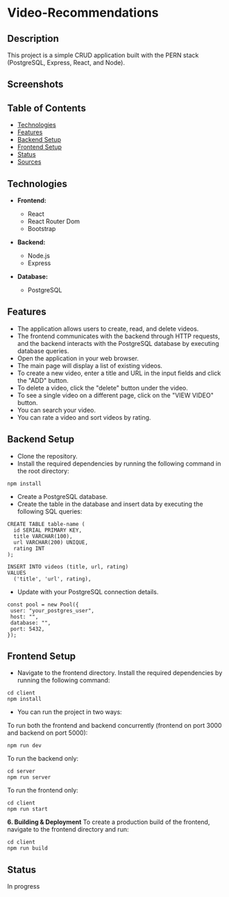 # Video-Recommendations



## Description

This project is a simple CRUD application built with the PERN stack (PostgreSQL, Express, React, and Node).

## Screenshots

<!-- Add screenshots here -->

## Table of Contents

- [Technologies](#technologies)
- [Features](#features)
- [Backend Setup](#backend)
- [Frontend Setup](#frontend)
- [Status](#status)
- [Sources](#sources)

## Technologies

- **Frontend:**
  - React
  - React Router Dom
  - Bootstrap

- **Backend:**
  - Node.js
  - Express

- **Database:**
  - PostgreSQL
    
## Features
- The application allows users to create, read, and delete videos.
- The frontend communicates with the backend through HTTP requests, and the backend interacts with the PostgreSQL database by executing database queries.
- Open the application in your web browser.
- The main page will display a list of existing videos.
- To create a new video, enter a title and URL in the input fields and click the "ADD" button.
- To delete a video, click the "delete" button under the video.
- To see a single video on a different page, click on the "VIEW VIDEO" button.
- You can search your video.
- You can rate a video and sort videos by rating.
## Backend Setup
- Clone the repository.
- Install the required dependencies by running the following command in the root directory:
 ```dotenv
npm install
```
- Create a PostgreSQL database.
- Create the table in the database and insert data by executing the following SQL queries:
```dotenv
CREATE TABLE table-name (
  id SERIAL PRIMARY KEY,
  title VARCHAR(100),
  url VARCHAR(200) UNIQUE,
  rating INT
);

INSERT INTO videos (title, url, rating)
VALUES
  ('title', 'url', rating),
```
- Update with your PostgreSQL connection details.
 ```dotenv
const pool = new Pool({
  user: "your_postgres_user",
  host: "",
  database: "",
  port: 5432,
});

```
## Frontend Setup
- Navigate to the frontend directory. Install the required dependencies by running the following command:
```dotenv
cd client
npm install
```

- You can run the project in two ways:

To run both the frontend and backend concurrently (frontend on port 3000 and backend on port 5000):
```dotenv
npm run dev
```
To run the backend only:
```dotenv
cd server
npm run server
```
To run the frontend only:
```dotenv
cd client
npm run start
```
**6. Building & Deployment**
To create a production build of the frontend, navigate to the frontend directory and run:
```dotenv
cd client
npm run build
```
## Status  
In progress

